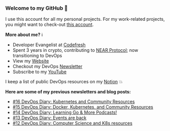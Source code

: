 ### Welcome to my GitHub :turtle:

I use this account for all my personal projects. For my work-related projects, you might want to check-out [this account](https://github.com/anais-codefresh).

**More about me?** :information_source:
* Developer Evangelist at [Codefresh](https://codefresh.io/)
* Spent 3 years in crypto, contributing to [NEAR Protocol](https://github.com/near); now transitioning to DevOps
* View my [Website](https://anaisurl.com/)
* Checkout my DevOps [Newsletter](https://blog.anaisurl.com/tag/devops)
* Subscribe to my [YouTube](https://www.youtube.com/channel/UCb4mfRT5UWpjoUQRcIE2qOQ)

I keep a list of public DevOps resources on my [Notion](https://www.notion.so/DevOps-Diary-2e5c82e48d374442858fc8295070a4b8) :boom:

**Here are some of my previous newsletters and blog posts:**
<!-- BLOG-POST-LIST:START -->
- [#16 DevOps Diary: Kubernetes and Community Resources](https://blog.anaisurl.com/16-devops-diary-kubernetes-and-community-resources/)
- [#15 DevOps Diary: Docker, Kubernetes, and Community Resources](https://blog.anaisurl.com/15-devops-diary-docker-kubernetes-and-community-resources/)
- [#14 DevOps Diary: Learning Go & More Podcasts!](https://blog.anaisurl.com/14-devops-diary-learning-go-more-podcasts/)
- [#13 DevOps Diary: Events are back](https://blog.anaisurl.com/13-devops-diary-events-are-back/)
- [#12 DevOps Diary: Computer Science and K8s resources](https://blog.anaisurl.com/12-devops-diary-computer-science-and-k8s-resources/)
<!-- BLOG-POST-LIST:END -->

